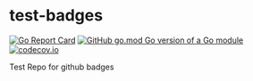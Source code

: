 # test-badges
[![Go Report Card](https://goreportcard.com/badge/github.com/PJ-cs/test-badges)](https://goreportcard.com/report/github.com/PJ-cs/test-badges)
[![GitHub go.mod Go version of a Go module](https://img.shields.io/github/go-mod/go-version/PJ-cs/test-badges)](https://github.com/PJ-cs/test-badges)
[![codecov.io](https://codecov.io/github/PJ-cs/test-badges/coverage.svg?branch=master)](https://codecov.io/gh/PJ-cs/test-badges?branch=master)

Test Repo for github badges